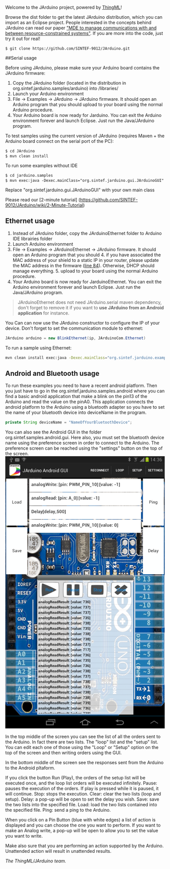Welcome to the JArduino project, powered by [ThingML](http://www.Thingml.org)!

Browse the dist folder to get the latest JArduino distribution, which you can import as an Eclipse project. 
People interested in the concepts behind JArduino can read our paper ["MDE to manage communications with and between resource-constrained systems"](http://www.fleurey.com/franck/uploads/Main/Models2011a.pdf). 
If you are more into the code, just try it out for real!

	$ git clone https://github.com/SINTEF-9012/JArduino.git


##Serial usage

Before using JArduino, please make sure your Arduino board contains the JArduino firmware:

1. Copy the JArduino folder (located in the distribution in org.sintef.jarduino.samples/arduino) into /libraries/
2. Launch your Arduino environment
3. File -> Examples -> JArduino -> JArduino firmware. It should open an Arduino program that you should upload to your board using the normal Arduino procedure.
4. Your Arduino board is now ready for Jarduino. You can exit the Arduino environment forever and launch Eclipse. Just run the Java/JArduino program.


To test samples using the current version of JArduino (requires Maven + the Arduino board connect on the serial port of the PC):

	$ cd JArduino	
	$ mvn clean install
	
To run some examples without IDE
	
	$ cd jarduino.samples
	$ mvn exec:java -Dexec.mainClass="org.sintef.jarduino.gui.JArduinoGUI"
	
Replace "org.sintef.jarduino.gui.JArduinoGUI" with your own main class


Please read our [2-minute tutorial] (https://github.com/SINTEF-9012/JArduino/wiki/2-Minute-Tutorial)


## Ethernet usage

1. Instead of JArduino folder, copy the JArduinoEthernet folder to Arduino IDE librairies folder
2. Launch Arduino environment
3. File -> Examples -> JArduinoEthernet -> JArduino firmware. It should open an Arduino program that you should 
	4. if you have associated the MAC address of your shield to a static IP in your router, please update the MAC address in the firmware ([line 84](https://github.com/SINTEF-9012/JArduino/blob/master/jarduino.core/src/main/arduino/JArduinoEthernet/examples/JArduinoFirmware/JArduinoFirmware.ino#L84)). Otherwise, DHCP should manage everything.
	5. upload to your board using the normal Arduino procedure.
6. Your Arduino board is now ready for JarduinoEthernet. You can exit the Arduino environment forever and launch Eclipse. Just run the Java/JArduino program.

> JArduinoEthernet does not need  JArduino.serial maven dependency, don't forget to remove it if you want to **use JArduino from an Android application** for instance.

You Can can now use the JArduino constructor to configure the IP of your device. Don't forget to set the communication module to ethernet:

```java
JArduino arduino = new BlinkEthernet(ip, JArduinoCom.Ethernet)
```

To run a sample using Ethernet:

```bash
mvn clean install exec:java -Dexec.mainClass="org.sintef.jarduino.examples.basic.BlinkEthernet" -Dexec.args="<IP-address-of-Arduino-board>"
```

	    

## Android and Bluetooth usage

To run these examples you need to have a recent android platform.
Then you just have to go in the org.sintef.jarduino.samples.android where you can find a basic android application that make a blink on the pin13 of the Arduino and read the value on the pinA0.
This application connects the android platform to the Arduino using a bluetooth adapter so you have to set the name of your bluetooth device into deviceName in the program.
```java
private String deviceName = "NameOfYourBluetoothDevice";
```

You can also see the Android GUI in the folder org.sintef.samples.android.gui. Here also, you must set the bluetooth device name using the preference screen in order to connect to the Arduino. The preference screen can be reached using the "settings" button on the top of the screen.
![Android Arduino GUI](docs/pics/AndroidJarduinoGUI.png?raw=true "Android Arduino GUI")

In the top middle of the screen you can see the list of all the orders sent to the Arduino. In fact there are two lists. The "loop" list and the "setup" list. You can edit each one of those using the "Loop" or "Setup" option on the top of the screen and then writing orders using the GUI.

In the bottom middle of the screen see the responses sent from the Arduino to the Android pltaform.

If you click the button Run (Play), the orders of the setup list will be executed once, and the loop list orders will be executed infinitely.
Pause: pauses the execution of the orders. If play is pressed while it is paused, it will continue.
Stop: stops the execution.
Clear: clear the two lists (loop and setup).
Delay: a pop-up will be open to set the delay you wish.
Save: save the two lists into the specified file.
Load: load the two lists contained into the specified file.
Ping: send a ping to the Arduino.

When you click on a Pin Button (blue with white edges) a list of action is displayed and you can choose the one you want to perform.
If you want to make an Analog write, a pop-up will be open to allow you to set the value you want to write.

Make also sure that you are performing an action supported by the Arduino. Unattended action will result in unattended results.


_The ThingML/JArduino team._

